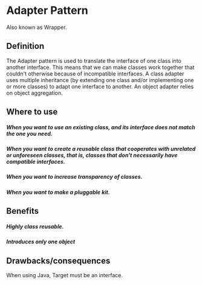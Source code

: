 # Adapter Pattern
Also known as Wrapper.

## Definition
The Adapter pattern is used to translate the interface of one class into
another interface. This means that we can make classes work together that
couldn't otherwise because of incompatible interfaces. A class adapter uses
multiple inheritance (by extending one class and/or implementing one or
more classes) to adapt one interface to another. An object adapter relies on
object aggregation.
## Where to use
##### When you want to use an existing class, and its interface does not match the one you need.
##### When you want to create a reusable class that cooperates with unrelated or unforeseen classes, that is, classes that don't necessarily have compatible interfaces.
##### When you want to increase transparency of classes.
##### When you want to make a pluggable kit.

## Benefits
##### Highly class reusable.
##### Introduces only one object

## Drawbacks/consequences
When using Java, Target must be an interface.

